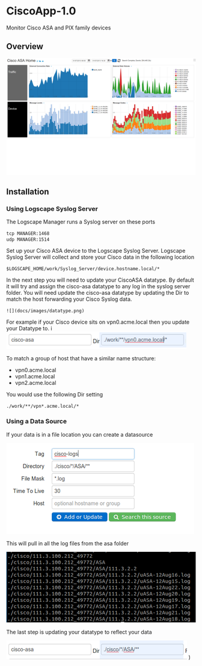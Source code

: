 # CiscoApp-1.0 


Monitor Cisco ASA and PIX family devices

## Overview 

 ![](docs/images/apphome.png)


## Installation





### Using Logscape Syslog Server 
The Logscape Manager runs a Syslog server on these ports 

	tcp MANAGER:1468
	udp MANAGER:1514

Set up your Cisco ASA device to the Logscape Syslog Server. 
Logscape Syslog Server will collect and store your Cisco data in the following location

	$LOGSCAPE_HOME/work/Syslog_Server/device.hostname.local/*

In the next step you will need to update your CiscoASA datatype. By default it will try and assign the cisco-asa datatype to any log in the syslog server folder. 
You will need update the cisco-asa datatype by updating the Dir to match the host forwarding your Cisco Syslog data. 

	![](docs/images/datatype.png) 

 For example if your Cisco device sits on vpn0.acme.local then you update your Datatype to. i
	![](docs/images/datatype-syslogexample-dir.png)

 To match a group of host that have a similar name structure:

 * vpn0.acme.local
 * vpn1.acme.local
 * vpn2.acme.local 

You would use the following Dir setting

	./work/**/vpn*.acme.local/* 


### Using a  Data Source 

If your data is in a file location you can create a datasource

![](docs/images/datasource-syslogexample.png)

This will pull in all the log files from the asa folder

![](docs/images/asafiles.png)


The last step is updating your datatype to reflect your data


![](docs/images/datatype-syslogexample0.png) )


